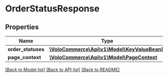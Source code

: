 # OrderStatusResponse

## Properties
Name | Type | Description | Notes
------------ | ------------- | ------------- | -------------
**order_statuses** | [**\VoloCommerce\Api\v1\Model\KeyValueBean[]**](KeyValueBean.md) |  | [optional] 
**page_context** | [**\VoloCommerce\Api\v1\Model\PageContext**](PageContext.md) |  | [optional] 

[[Back to Model list]](../README.md#documentation-for-models) [[Back to API list]](../README.md#documentation-for-api-endpoints) [[Back to README]](../README.md)


